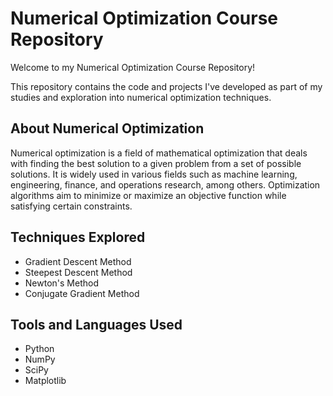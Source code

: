 # Numerical Optimization Course Repository

Welcome to my Numerical Optimization Course Repository!

This repository contains the code and projects I've developed as part of my studies and exploration into numerical optimization techniques.

## About Numerical Optimization

Numerical optimization is a field of mathematical optimization that deals with finding the best solution to a given problem from a set of possible solutions. It is widely used in various fields such as machine learning, engineering, finance, and operations research, among others. Optimization algorithms aim to minimize or maximize an objective function while satisfying certain constraints.

## Techniques Explored

- Gradient Descent Method
- Steepest Descent Method
- Newton's Method
- Conjugate Gradient Method

## Tools and Languages Used

- Python
- NumPy
- SciPy
- Matplotlib
